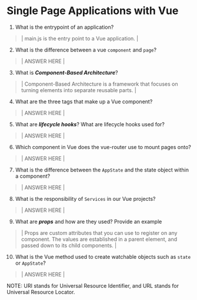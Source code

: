# Single Page Applications with Vue
01. What is the entrypoint of an application?

  > | main.js is the entry point to a Vue application. |

02. What is the difference between a vue `component` and `page`?

  > | ANSWER HERE |

03. What is ***Component-Based Architecture***?

  > | Component-Based Architecture is a framework that focuses on turning elements into separate reusable parts. |

04. What are the three tags that make up a Vue component?

  > | ANSWER HERE |

05. What are ***lifecycle hooks***? What are lifecycle hooks used for?

  > | ANSWER HERE |

06. Which component in Vue does the vue-router use to mount pages onto?

  > | ANSWER HERE |

07. What is the difference between the `AppState` and the state object within a component?

  > | ANSWER HERE |

08. What is the responsibility of `Services` in our Vue projects?

  > | ANSWER HERE |

09. What are ***props*** and how are they used? Provide an example

  > | Props are custom attributes that you can use to register on any component. The values are established in a parent element, and passed down to its child components. |

10. What is the Vue method used to create watchable objects such as `state` or `AppState`?

  > | ANSWER HERE |

NOTE: URI stands for Universal Resource Identifier, and URL stands for Universal Resource Locator.